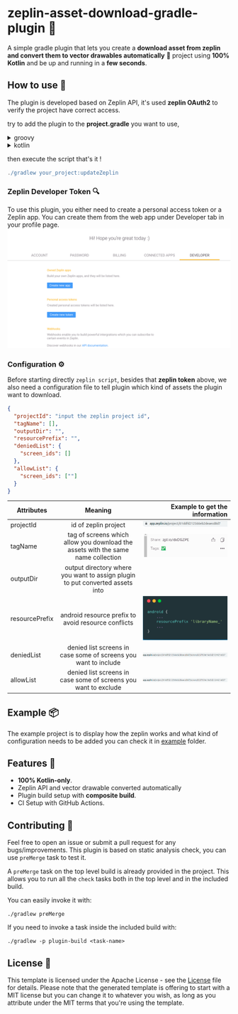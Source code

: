 # zeplin-asset-download-gradle-plugin 🐘

A simple gradle plugin that lets you create a **download asset from zeplin  and convert them to vector drawables automatically** 
🐘 project using **100% Kotlin** and be up and running in a **few seconds**. 

## How to use 👣
The plugin is developed based on Zeplin API, it's used **zeplin OAuth2** to verify the project have correct access.

try to add the plugin to the **project.gradle** you want to use,
<details>
  <summary>groovy</summary>
  <code>
   
    plugins {
        ...
        id("io.github.qifan.zeplin.gradle")
    }

    zeplinConfig {
        zeplinToken = "input the correct zeplin token"
        configFile = file("input the correct zeplin file")
    }
</code>
</details>

<details>
  <summary>kotlin</summary>
  <code>

    plugins {
        ...
        id("io.github.qifan.zeplin.gradle")
    }

    zeplinConfig {
        zeplinToken.set("input the correct zeplin token")
        configFile.set(file("input the correct zeplin file"))
    }
</code>
</details>

then execute the script that's it !
```groovy
./gradlew your_project:updateZeplin
```

### Zeplin Developer Token 🔍
To use this plugin, you either need to create a personal access token or a Zeplin app. 
You can create them from the web app under Developer tab in your profile page.
![zeplin developer token](./readme/zeplin.png)

### Configuration ⚙️
Before starting directly `zeplin script`, besides that **zeplin token** above, we also need a configuration file to tell plugin
which kind of assets the plugin want to download.
```json
{
  "projectId": "input the zeplin project id",
  "tagName": [],
  "outputDir": "",
  "resourcePrefix": "",
  "deniedList": {
    "screen_ids": []
  },
  "allowList": {
    "screen_ids": [""]
  }
}
```
| Attributes |                                     Meaning                                      | Example to get the information |
|------------|:--------------------------------------------------------------------------------:|-------------------------------:|
| projectId  |                               id of zeplin project                               |      ![](readme/projectid.png) |
| tagName    | tag of screens which allow you download the assets with the same name collection |            ![](readme/tag.png) |
| outputDir  |  output directory where you want to assign plugin to put converted assets into   |                                |
| resourcePrefix  |               android resource prefix to avoid resource conflicts                |         ![](readme/prefix.png) |
| deniedList  |         denied list screens in case some of screens you want to include          |       ![](readme/screenid.png) |
| allowList  |         denied list screens in case some of screens you want to exclude          |       ![](readme/screenid.png) |


## Example 📦
The example project is to display how the zeplin works and what kind of configuration needs to be added
you can check it in [example](example) folder.

## Features 🎨

- **100% Kotlin-only**.
- Zeplin API and vector drawable converted automatically
- Plugin build setup with **composite build**.
- CI Setup with GitHub Actions.


## Contributing 🤝

Feel free to open an issue or submit a pull request for any bugs/improvements.
This plugin is based on static analysis check, you can use `preMerge` task to test it.

A `preMerge` task on the top level build is already provided in the project. This allows you to run all the `check` tasks both in the top level and in the included build.

You can easily invoke it with:

```
./gradlew preMerge
```

If you need to invoke a task inside the included build with:

```
./gradlew -p plugin-build <task-name>
```

## License 📄

This template is licensed under the Apache License - see the [License](License) file for details.
Please note that the generated template is offering to start with a MIT license but you can change it to whatever you wish, as long as you attribute under the MIT terms that you're using the template. 
